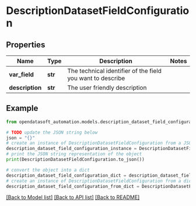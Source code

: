 # DescriptionDatasetFieldConfiguration


## Properties

Name | Type | Description | Notes
------------ | ------------- | ------------- | -------------
**var_field** | **str** | The technical identifier of the field you want to describe | 
**description** | **str** | The user friendly description | 

## Example

```python
from opendatasoft_automation.models.description_dataset_field_configuration import DescriptionDatasetFieldConfiguration

# TODO update the JSON string below
json = "{}"
# create an instance of DescriptionDatasetFieldConfiguration from a JSON string
description_dataset_field_configuration_instance = DescriptionDatasetFieldConfiguration.from_json(json)
# print the JSON string representation of the object
print(DescriptionDatasetFieldConfiguration.to_json())

# convert the object into a dict
description_dataset_field_configuration_dict = description_dataset_field_configuration_instance.to_dict()
# create an instance of DescriptionDatasetFieldConfiguration from a dict
description_dataset_field_configuration_from_dict = DescriptionDatasetFieldConfiguration.from_dict(description_dataset_field_configuration_dict)
```
[[Back to Model list]](../README.md#documentation-for-models) [[Back to API list]](../README.md#documentation-for-api-endpoints) [[Back to README]](../README.md)


